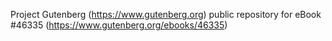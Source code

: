 Project Gutenberg (https://www.gutenberg.org) public repository for eBook #46335 (https://www.gutenberg.org/ebooks/46335)
